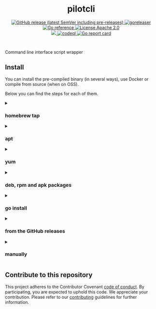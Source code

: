 <h1 align="center"> pilotcli</h1>

<p align="center">
  <a href="https://github.com/jahvon/pilotcli/releases" rel="nofollow">
    <img alt="GitHub release (latest SemVer including pre-releases)" src="https://img.shields.io/github/v/release/jahvon/pilotcli?include_prereleases">
  </a>

  <a href="https://github.com/jahvon/pilotcli/actions/workflows/release.yaml" rel="nofollow">
    <img src="https://github.com/jahvon/pilotcli/actions/workflows/release.yaml/badge.svg" alt="goreleaser" style="max-width:100%;">
  </a>

  <a href="https://pkg.go.dev/github.com/jahvon/pilotcli" rel="nofollow">
    <img src="https://pkg.go.dev/badge/github.com/jahvon/pilotcli.svg" alt="Go reference" style="max-width:100%;">
  </a>

  <a href="https://github.com/gojp/goreportcard/blob/master/LICENSE" rel="nofollow">
    <img src="https://img.shields.io/badge/license-Apache 2.0-blue.svg" alt="License Apache 2.0" style="max-width:100%;">
  </a>

  <br/>

  <a href="https://codecov.io/gh/jahvon/pilotcli" >
    <img src="https://codecov.io/gh/jahvon/pilotcli/branch/main/graph/badge.svg?token=CLP6KW4QLK"/>
  </a>

  <a href="https://github.com/jahvon/pilotcli/actions/workflows/codeql.yaml" rel="nofollow">
    <img src="https://github.com/jahvon/pilotcli/actions/workflows/codeql.yaml/badge.svg" alt="codeql" style="max-width:100%;">
  </a>

  <a href="https://goreportcard.com/report/github.com/jahvon/pilotcli" rel="nofollow">
    <img src="https://goreportcard.com/badge/github.com/jahvon/pilotcli" alt="Go report card" style="max-width:100%;">
  </a>
</p>
<br/>

Command line interface script wrapper


## Install

You can install the pre-compiled binary (in several ways), use Docker or compile from source (when on OSS).

Below you can find the steps for each of them.

<details>
  <summary><h3>homebrew tap</h3></summary>

```bash
brew install jahvon/tap/pilotcli
```

</details>

<details>
  <summary><h3>apt</h3></summary>

```bash
echo 'deb [trusted=yes] https://apt.fury.io/jahvon/ /' | sudo tee /etc/apt/sources.list.d/jahvon.list
sudo apt update
sudo apt install pilotcli
```

</details>

<details>
  <summary><h3>yum</h3></summary>

```bash
echo '[jahvon]
name=Gemfury jahvon repository
baseurl=https://yum.fury.io/jahvon/
enabled=1
gpgcheck=0' | sudo tee /etc/yum.repos.d/jahvon.repo
sudo yum install goreleaser
```

</details>

<details>
  <summary><h3>deb, rpm and apk packages</h3></summary>
Download the .deb, .rpm or .apk packages from the [release page](https://github.com/jahvon/pilotcli/releases) and install them with the appropriate tools.
</details>

<details>
  <summary><h3>go install</h3></summary>

```bash
go install github.com/jahvon/pilotcli@latest
```

</details>

<details>
  <summary><h3>from the GitHub releases</h3></summary>

Download the pre-compiled binaries from the [release page](https://github.com/jahvon/pilotcli/releases) page and copy them to the desired location.

```bash
$ VERSION=v1.0.0
$ OS=Linux
$ ARCH=x86_64
$ TAR_FILE=pilotcli_${OS}_${ARCH}.tar.gz
$ wget https://github.com/jahvon/pilotcli/releases/download/${VERSION}/${TAR_FILE}
$ sudo tar xvf ${TAR_FILE} pilotcli -C /usr/local/bin
$ rm -f ${TAR_FILE}
```

</details>

<details>
  <summary><h3>manually</h3></summary>

```bash
$ git clone github.com/jahvon/pilotcli
$ cd pilotcli
$ go generate ./...
$ go install
```

</details>

## Contribute to this repository

This project adheres to the Contributor Covenant [code of conduct](https://github.com/jahvon/pilotcli/blob/main/.github/CODE_OF_CONDUCT.md). By participating, you are expected to uphold this code. We appreciate your contribution. Please refer to our [contributing](https://github.com/jahvon/pilotcli/blob/main/.github/CONTRIBUTING.md) guidelines for further information.
